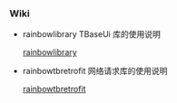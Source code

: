 ### Wiki
* rainbowlibrary TBaseUi 库的使用说明

    <a href="https://github.com/HarkBen/RainBowLibrary/blob/master/rainbowlibrary.md">rainbowlibrary</a> 

* rainbowtbretrofit 网络请求库的使用说明 </br>

    <a href="https://github.com/HarkBen/RainBowLibrary/blob/master/rainbowtbretrofit.md">rainbowtbretrofit</a>